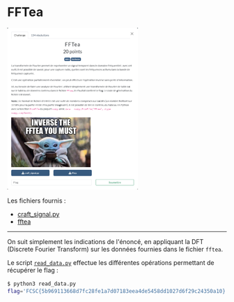 # FFTea

<img alt="énoncé du challenge" src="enonce.png" width=300>

Les fichiers fournis :
- [craft_signal.py](craft_signal.py)
- [fftea](fftea)

----

On suit simplement les indications de l'énoncé, en appliquant la DFT (Discrete Fourier Transform) sur les données fournies dans le fichier `fftea`.

Le script [`read_data.py`](./read_data.py) effectue les différentes opérations permettant de récupérer le flag :

```sh
$ python3 read_data.py
flag='FCSC{5b969113668d7fc28fe1a7d07183eea4de5458dd1027d6f29c24350a10}'
```
